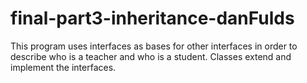 # final-part3-inheritance-danFulds
This program uses interfaces as bases for other interfaces in order to describe who is a teacher and who is a student. Classes extend and implement the interfaces.
 